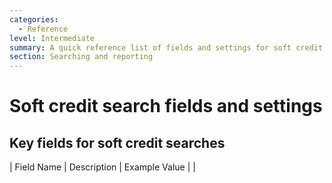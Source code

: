 ```yaml
---
categories:
  - Reference
level: Intermediate
summary: A quick reference list of fields and settings for soft credit searches in CiviCRM.
section: Searching and reporting
---
```


# Soft credit search fields and settings

## Key fields for soft credit searches

| Field Name                  | Description                                      | Example Value           |
|
